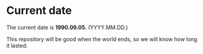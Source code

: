 # Current date

The current date is **1990.09.05.** (YYYY.MM.DD.)

This repository will be good when the world ends, so we will know how long it lasted.
